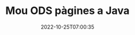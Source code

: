 ---
############################# Static ############################
layout: "auto-gen-merger"
date: 2022-10-25T07:00:35
draft: false
otherformats: odt one otp ott pdf pps ppsx ppt pptx rtf tex vdx vsdm vsdx vssm vssx

############################# Head ############################
head_title: "Mou ODS pàgines a Java"
head_description: "Mou les pàgines d'un document ODS a Java a qualsevol posició mitjançant l'API de fusió de documents."

############################# Header ############################
title: "Mou ODS pàgines a Java"
description: "Mou ODS pàgines amb unes quantes línies de codi Java."
bg_image: "https://cms.admin.containerize.com/templates/aspose/App_Themes/V3/images/bg/header1.png"
bg_overlay: false
button:
    enable: true
    icon: "fas fa-arrow-down"
    label: "Baixeu la prova gratuïta"
    link: "https://downloads.groupdocs.com/merger/java"

############################# SubMenu ############################
submenu:
    enable: true

    left:
        img_alt: "GroupDocs.Merger for Java"
        image: "https://cms.admin.containerize.com/templates/groupdocs/images/product-logos/90x90-noborder/groupdocs-merger-java.png"
        product: "GroupDocs.Merger"
        platform: "Java"

    middle:
        button:

            # button loop
            - link: "https://apireference.groupdocs.com/merger/java"
              text: "Referència de l'API"

            # button loop
            - link: "https://github.com/groupdocs-merger"
              text: "Exemples de codi"

            # button loop
            - link: "https://products.groupdocs.app/merger/family"
              text: "Demostracions en directe"

            # button loop
            - link: "https://purchase.groupdocs.com/pricing/merger/java"
              text: "Preus"

    right:
        link_download: "https://downloads.groupdocs.com/merger"
        link_learn: "https://docs.groupdocs.com/merger/java"
        link_buy: "https://purchase.groupdocs.com"

############################# About ############################
about:
    enable: true
    title: "Sobre l'API GroupDocs.Merger for Java"
    content: |
        [GroupDocs.Merger for Java](/ca/merger/java/) ofereix una solució senzilla per combinar i dividir de manera segura entre una àmplia gamma de formats de documents, com ara PDF, Microsoft Office (Word, Excel, PowerPoint). , OneNote), OpenDocument, HTML, imatges i molts altres dins de les aplicacions Java. Afegint només unes poques línies del codi, realitzeu diverses operacions de documents com ara moure, eliminar, girar, intercanviar, extreure o canviar l'orientació de les pàgines dins dels documents. L'API de fusió de documents també admet la previsualització de les pàgines del document com a imatge per analitzar l'estructura del document, el format i el contingut de la pàgina.
        
        L'API GroupDocs.Merger és una opció correcta per a solucions corporatives que necessiten funcions de moviment de pàgines de fitxers. Aquestes API tenen una bona compatibilitat amb tots els sistemes operatius i plataformes principals, inclòs J2SE 7.0 (1.7), J2SE 8.0 (1.8), Java 10.

############################# Steps ############################
steps:
    enable: true
    title_left: "Mou ODS pàgines de fitxers a Java"
    content_left: |
        [GroupDocs.Merger for Java](/ca/merger/java/) facilita que els desenvolupadors de Java puguin moure pàgines dins d'un fitxer ODS implementant uns quants passos senzills .
        
        * Inicialitzeu **MoveOptions** per especificar els números de pàgina actuals i nous.
        * Creeu una nova instància de **Merger** i passeu la ruta del document font com a paràmetre de constructor.
        * Truqueu a **movePage** i passeu l'objecte **MoveOptions**.
        * Truqueu a **Save** i especifiqueu la ruta del fitxer per desar el document resultant.

    title_right: "Requisits del sistema"
    content_right: |
        Les API de GroupDocs.Merger for Java són compatibles amb totes les plataformes i sistemes operatius principals. Abans d'executar el codi següent, assegureu-vos que teniu els següents requisits previs instal·lats al vostre sistema.

        * Sistemes operatius: Microsoft Windows, Linux, MacOS
        * Entorns de desenvolupament: NetBeans, IntelliJ IDEA, Eclipse
        * Marcs: J2SE 7.0 (1.7), J2SE 8.0 (1.8), Java 10
        * Baixeu la darrera versió de GroupDocs.Merger for Java de [Maven](https://repository.groupdocs.com/webapp/#/artifacts/browse/tree/General/repo/com/groupdocs/groupdocs-merger)
         
    code: |
     {{% merger/additional-styles %}}
     {{< merger/code-merger title="Com moure pàgines de fitxers ODS utilitzant el codi d'exemple Java">}}

        ```java    
        // Mou ODS pàgines de fitxers mitjançant l'API de GroupDocs.Merger
        int pageNumber = 6;
        int newPageNumber = 1;

        // Inicialitzeu la classe MoveOptions per especificar els números de pàgina actuals i nous
        MoveOptions moveOptions = new MoveOptions(pageNumber, newPageNumber);

        // Instanciï Merger amb el document d'entrada ODS
        Merger merger = new Merger("input.ods");

        // Truqueu al mètode movePage i passeu-li l'objecte MoveOptions
        merger.movePage(moveOptions);
    
        // Truqueu al mètode de desar i passeu el camí del fitxer desitjat per desar el document de sortida
        merger.save("output.ods");
        ```
     {{< /merger/code-merger >}}

############################# Demos ############################
demos:
    enable: true
    title: "Demostracions en directe: mou ODS pàgines en línia"
    content: |
       Mou les pàgines de fitxers ODS ara mateix visitant el lloc web [GroupDocs.Merger Live Demos](https://products.groupdocs.app/splitter/move-pages/ods).
       La demostració en directe té els següents avantatges.
        
############################# About Formats ############################
about_formats:
    enable: true

############################# More Formats ############################
more_formats:
    enable: true
    title: "Mou pàgines d'altres formats de document"
    content: |
        Java documenta l'API de fusió i divisió per a formats de fitxer i imatges. Mou alguns dels formats de fitxer populars tal com s'indica a continuació.

############################# Back to top ###############################
back_to_top:
    enable: true
---